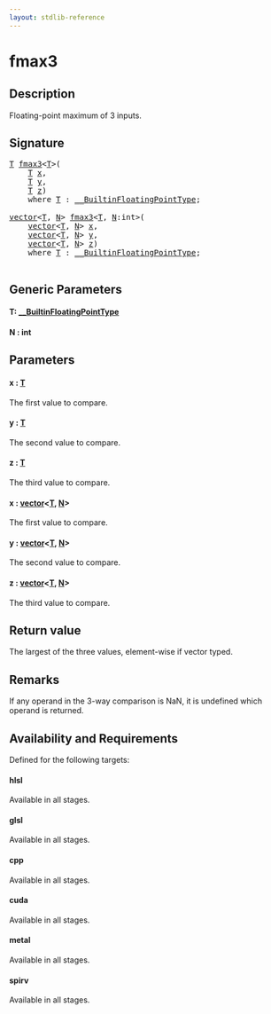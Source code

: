 ```yaml
---
layout: stdlib-reference
---
```


# fmax3

## Description

Floating-point maximum of 3 inputs.



## Signature 

<pre>
<a href="fmax3#typeparam-T" class="code_type">T</a> <a href="fmax3">fmax3</a>&lt;<a href="fmax3#typeparam-T" class="code_type">T</a>&gt;(
    <a href="fmax3#typeparam-T" class="code_type">T</a> <a href="fmax3#decl-x" class="code_param">x</a>,
    <a href="fmax3#typeparam-T" class="code_type">T</a> <a href="fmax3#decl-y" class="code_param">y</a>,
    <a href="fmax3#typeparam-T" class="code_type">T</a> <a href="fmax3#decl-z" class="code_param">z</a>)
    <span class='code_keyword'>where</span> <a href="fmax3#typeparam-T" class="code_type">T</a> : <a href="../interfaces/0_builtinfloatingpointtype-029hm/index" class="code_type">__BuiltinFloatingPointType</a>;

<a href="../types/vector/index" class="code_type">vector</a>&lt;<a href="fmax3#typeparam-T" class="code_type">T</a>, <a href="fmax3#decl-N" class="code_var">N</a>&gt; <a href="fmax3">fmax3</a>&lt;<a href="fmax3#typeparam-T" class="code_type">T</a>, <a href="fmax3#decl-N" class="code_var">N</a>:<span class="code_keyword">int</span>&gt;(
    <a href="../types/vector/index" class="code_type">vector</a>&lt;<a href="fmax3#typeparam-T" class="code_type">T</a>, <a href="fmax3#decl-N" class="code_var">N</a>&gt; <a href="fmax3#decl-x" class="code_param">x</a>,
    <a href="../types/vector/index" class="code_type">vector</a>&lt;<a href="fmax3#typeparam-T" class="code_type">T</a>, <a href="fmax3#decl-N" class="code_var">N</a>&gt; <a href="fmax3#decl-y" class="code_param">y</a>,
    <a href="../types/vector/index" class="code_type">vector</a>&lt;<a href="fmax3#typeparam-T" class="code_type">T</a>, <a href="fmax3#decl-N" class="code_var">N</a>&gt; <a href="fmax3#decl-z" class="code_param">z</a>)
    <span class='code_keyword'>where</span> <a href="fmax3#typeparam-T" class="code_type">T</a> : <a href="../interfaces/0_builtinfloatingpointtype-029hm/index" class="code_type">__BuiltinFloatingPointType</a>;

</pre>

## Generic Parameters

####  <a id="typeparam-T"></a>T: [\_\_BuiltinFloatingPointType](../interfaces/0_builtinfloatingpointtype-029hm/index)
####  <a id="decl-N"></a>N  : int

## Parameters

####  <a id="decl-x"></a>x  : [T](fmax3#typeparam-T)
The first value to compare.

####  <a id="decl-y"></a>y  : [T](fmax3#typeparam-T)
The second value to compare.

####  <a id="decl-z"></a>z  : [T](fmax3#typeparam-T)
The third value to compare.

####  <a id="decl-x"></a>x  : [vector](../types/vector/index)\<[T](../types/vector/index#typeparam-T), [N](../types/vector/index#decl-N)\>
The first value to compare.

####  <a id="decl-y"></a>y  : [vector](../types/vector/index)\<[T](../types/vector/index#typeparam-T), [N](../types/vector/index#decl-N)\>
The second value to compare.

####  <a id="decl-z"></a>z  : [vector](../types/vector/index)\<[T](../types/vector/index#typeparam-T), [N](../types/vector/index#decl-N)\>
The third value to compare.


## Return value
The largest of the three values, element-wise if vector typed.

## Remarks
If any operand in the 3-way comparison is NaN, it is undefined which operand is returned.


## Availability and Requirements

Defined for the following targets:

#### hlsl
Available in all stages.

#### glsl
Available in all stages.

#### cpp
Available in all stages.

#### cuda
Available in all stages.

#### metal
Available in all stages.

#### spirv
Available in all stages.




